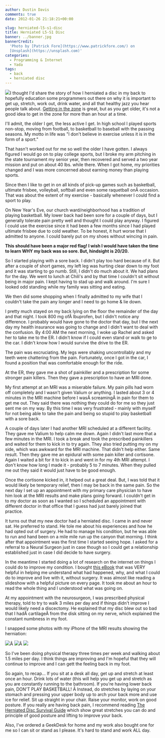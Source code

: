 ```yaml
---
author: Dustin Davis
comments: true
date: 2012-01-26 21:18:21+00:00

slug: herniated-l5-s1-disc
title: Herniated L5-S1 Disc
banner: ../banner.jpg
bannerCredit:
  'Photo by [Patrick Fore](https://www.patrickfore.com/) on
  [Unsplash](https://unsplash.com)'
categories:
  - Programming & Internet
  - Yada
tags:
  - back
  - herniated disc
---
```


[![](https://nerdydork.com/wp-content/uploads/2012/01/clip_image003-150x150.jpg)](http://218027m9pbuhbe3ikik1jkew07.hop.clickbank.net/?tid=NERDYDORK)I
thought I'd share the story of how I herniated a disc in my back to hopefully
education some programmers out there on why it is important to get up, stretch,
work out, drink water, and all that healthy jazz you hear people talk about.
[Getting in the zone](/blog/how-sports-improves-programmer-focus) is great, but
as you get older, it's not a good idea to get in the zone for more than an hour
at a time.

I'll admit, the older I get, the less active I get. In high school I played
sports non-stop, moving from football, to basketball to baseball with the
passing seasons. My motto in life was "I don't believe in exercise unless it is
in the form of a sport."

That hasn't worked out for me so well the older I have gotten. I always figured
I would go on to play college sports, but I broke my arm pitching in the state
tournament my senior year, then recovered and served a two year mission and put
on about 40 lbs. while there. When I got home, my priorities changed and I was
more concerned about earning money than playing sports.

Since then I like to get in on all kinds of pick-up games such as basketball,
ultimate frisbee, volleyball, softball and even some raquetball onÂ occasion.
That was about the extent of my exercise - basically whenever I could find a
sport to play.

On New Year's Eve, our church ward/neighborhood has a tradition of playing
basketball. My lower back had been sore for a couple of days, but I generally
tolerate pain pretty well and thought I could play anyway. I figured I could use
the exercise since it had been a few months since I had played ultimate frisbee
due to cold weather. To be honest, it hurt worse that I admitted to anyone. I
could barely put on my shoes without wincing in pain.

**This should have been a major red flag! I wish I would have taken the time to
learn WHY my back was so sore. But, hindsight is 20/20.**

So I started playing with a sore back. I didn't play too hard because of it. But
after a couple of short games, my left leg was hurting clear down to my foot and
it was starting to go numb. Still, I didn't do much about it. We had plans for
the day. We went to lunch at Chili's and by that time I couldn't sit without
being in major pain. I kept having to stad up and walk around. I'm sure I looked
odd standing while my family was sitting and eating.

We then did some shopping when I finally admitted to my wife that I couldn't
take the pain any longer and I need to go home & lie down.

I pretty much stayed on my back lying on the floor the remainder of the day and
that night. I took 800 mg ofÂ Ibuprofen, but I didn't notice any difference. I
probably would have gone to the doctor that day, but I the next day my health
insurance was going to change and I didn't want to deal with the confusion. By
4:00 AM the next morning, I woke up Rachel and asked her to take me to the ER. I
didn't know if I could even stand or walk to ge to the car. I didn't know how I
would survive the drive to the ER.

The pain was excruciating. My legs were shaking uncontrollably and my teeth were
chattering from the pain. Fortunately, once I got in the car, I found a position
that was comfortable enough for the ride.

At the ER, they gave me a shot of painkiller and a prescription for some
stronger pain killers. Then they gave a prescription to have an MRI done.

My first attempt at an MRI was a miserable failure. My pain pills had worn off
completely and I wasn't given Valium or anything. I lasted about 3 or 4 minutes
in the MRI machine before I wasÂ screamingÂ in pain for them to get me out. They
said there was nothing they could do for me so they just sent me on my way. By
this time I was very frustrated - mainly with myself for not being able to take
the pain and being so stupid to play basketball with a sore back.

A couple of days later I had another MRI scheduled at a different facility. They
gave me Valium to help calm me down. Again I didn't last more that a few minutes
in the MRI. I took a break and took the prescribed painkillers and waited for
them to kick in to try again. They also tried putting my on my side, which was
awkward for the MRI machine. That didn't help either. Same result. Then they
gave me an epidural with some pain killer and cortisone. Again I waited a bit
for it to kick in and went in for my 4th MRI attempt. I don't know how long I
made it - probably 5 to 7 minutes. When they pulled me out they said it would
just have to be good enough.

Once the cortisone kicked in, it helped out a great deal. But, I was told that
it would likely be temporary relief, then I may be back in the same pain. So the
next day I set up an appointment with my primary care physician to have him look
at the MRI results and make plans going forward. I couldn't get in to my doctor
as soon as I wanted so I scheduled an appointment with different doctor in that
office that I guess had just barely joined that practice.

It turns out that my new doctor had a herniated disc. I came in and never sat.
He preferred to stand. He tole me about his experiences and how he had opted out
of surgery. He had to manage his condition, but he was able to run and hand been
on a mile mile run up the canyon that morning. I think after that appointment
was the first time I started seeing hope. I asked for a referral to a Neural
Surgeon just in case though so I could get a relationship established just in
case I did decide to have surgery.

In the meantime I started doing a lot of research on the internet on things I
could do to improve my condition. I bought
[this eBook](http://218027m9pbuhbe3ikik1jkew07.hop.clickbank.net/?tid=NERDYDORK)
that was VERY helpful in helping me understand what had happened, why, and what
I could do to improve and live with it, without surgery. It was almost like
reading a slideshow with a helpful picture on every page. It took me about an
hour to read the whole thing and I understood what was going on.

At my appointment with the neurosurgeon, I was prescribed physical therapy, told
to try to walk 3 miles per day and if things didn't improve I would likely need
a discectomy. He explained that my disc blew out so bad that I
hadÂ cartilageÂ from the disk sitting on my nerve, which explained the constant
numbness in my foot.

I snapped some photos with my iPhone of the MRI results showing the herniation:

[![](https://nerdydork.com/wp-content/uploads/2012/01/IMG_0402-150x150.jpg)](https://nerdydork.com/wp-content/uploads/2012/01/IMG_0402.jpg)Â [![](https://nerdydork.com/wp-content/uploads/2012/01/IMG_0403-150x150.jpg)](https://nerdydork.com/wp-content/uploads/2012/01/IMG_0403.jpg)Â [![](https://nerdydork.com/wp-content/uploads/2012/01/IMG_0404-150x150.jpg)](https://nerdydork.com/wp-content/uploads/2012/01/IMG_0404.jpg)

So I've been doing physical therapy three times per week and walking about 1.5
miles per day. I think things are improving and I'm hopeful that they will
continue to improve and I can gett the feeling back in my foot.

So again, to recap... If you sit at a desk all day, get up and stretch at least
once an hour. Drink lots of water (this will help you get up and stretch as you
are constantly running to the bathroom). If you're having lower back pain, DON'T
PLAY BASKETBALL! Â Instead, do stretches by laying on your stomach and pressing
your upper body up to arch your back more and use ice for relief. Sit up
straight in your chair. Raise your monitor, work on good posture. If you really
are having back pain, I recommend reading
[The Herniated Disc Survival Guide](http://218027m9pbuhbe3ikik1jkew07.hop.clickbank.net/?tid=NERDYDORK)
which show great stretches you can do and principle of good posture and lifting
to improve your back.

Also, I've ordered a GeekDesk for home and my work also bought one for me so I
can sit or stand as I please. It's hard to stand and work ALL day.
